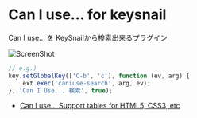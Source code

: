 # Can I use... for keysnail

Can I use... を KeySnailから検索出来るプラグイン

![ScreenShot](http://f.cl.ly/items/2l2A1d120K2x3r020t2L/Image%202013.07.28%2017%3A50%3A06.png)

```js
// e.g.)
key.setGlobalKey(['C-b', 'c'], function (ev, arg) {
    ext.exec('caniuse-search', arg, ev);
}, 'Can I Use... 検索', true);
```

* [Can I use... Support tables for HTML5, CSS3, etc](http://caniuse.com/ "Can I use... Support tables for HTML5, CSS3, etc")